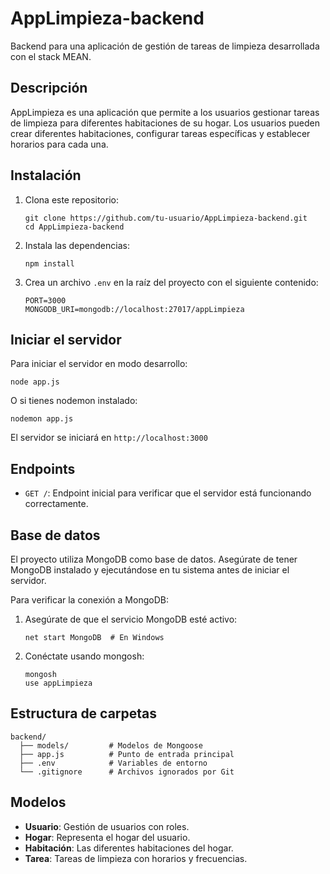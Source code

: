 # AppLimpieza-backend

Backend para una aplicación de gestión de tareas de limpieza desarrollada con el stack MEAN.

## Descripción

AppLimpieza es una aplicación que permite a los usuarios gestionar tareas de limpieza para diferentes habitaciones de su hogar. Los usuarios pueden crear diferentes habitaciones, configurar tareas específicas y establecer horarios para cada una.

## Instalación

1. Clona este repositorio:
   ```
   git clone https://github.com/tu-usuario/AppLimpieza-backend.git
   cd AppLimpieza-backend
   ```

2. Instala las dependencias:
   ```
   npm install
   ```

3. Crea un archivo `.env` en la raíz del proyecto con el siguiente contenido:
   ```
   PORT=3000
   MONGODB_URI=mongodb://localhost:27017/appLimpieza
   ```

## Iniciar el servidor

Para iniciar el servidor en modo desarrollo:

```
node app.js
```

O si tienes nodemon instalado:

```
nodemon app.js
```

El servidor se iniciará en `http://localhost:3000`

## Endpoints

- `GET /`: Endpoint inicial para verificar que el servidor está funcionando correctamente.

## Base de datos

El proyecto utiliza MongoDB como base de datos. Asegúrate de tener MongoDB instalado y ejecutándose en tu sistema antes de iniciar el servidor.

Para verificar la conexión a MongoDB:

1. Asegúrate de que el servicio MongoDB esté activo:
   ```
   net start MongoDB  # En Windows
   ```

2. Conéctate usando mongosh:
   ```
   mongosh
   use appLimpieza
   ```

## Estructura de carpetas

```
backend/
  ├── models/         # Modelos de Mongoose
  ├── app.js          # Punto de entrada principal
  ├── .env            # Variables de entorno
  └── .gitignore      # Archivos ignorados por Git
```

## Modelos

- **Usuario**: Gestión de usuarios con roles.
- **Hogar**: Representa el hogar del usuario.
- **Habitación**: Las diferentes habitaciones del hogar.
- **Tarea**: Tareas de limpieza con horarios y frecuencias.